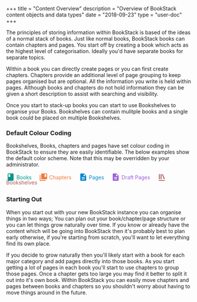 +++
title = "Content Overview"
description = "Overview of BookStack content objects and data types"
date = "2018-09-23"
type = "user-doc"
+++

The principles of storing information within BookStack is based of the ideas of a normal stack of books. Just like normal books, BookStack books can contain chapters and pages. You start off by creating a book which acts as the highest level of categorisation. Ideally you'd have separate books for separate topics.

Within a book you can directly create pages or you can first create chapters. Chapters provide an additional level of page grouping to keep pages organised but are optional. All the information you write is held within pages. Although books and chapters do not hold information they can be given a short description to assist with searching and visibility.

Once you start to stack-up books you can start to use Bookshelves to organise your Books. Bookshelves can contain mulitple books and a single book could be placed on multiple Bookshelves. 

### Default Colour Coding

Bookshelves, Books, chapters and pages have set colour coding in BookStack to ensure they are easily identifiable. The below examples show the default color scheme. Note that this may be overridden by your administrator.

<span style="color:#009688;line-height:12px;"><svg fill="#009688" height="24" viewBox="0 0 24 24" width="24" xmlns="http://www.w3.org/2000/svg"><path d="M0 0h24v24H0z" fill="none"></path><path d="M18 2H6c-1.1 0-2 .9-2 2v16c0 1.1.9 2 2 2h12c1.1 0 2-.9 2-2V4c0-1.1-.9-2-2-2zM6 4h5v8l-2.5-1.5L6 12V4z"></path></svg> <span style="position:relative;top:-6px;">Books</span></span>
&nbsp;
&nbsp;
<span style="color:#ef7c3c;"><svg fill="#ef7c3c" height="24" viewBox="0 0 24 24" width="24" xmlns="http://www.w3.org/2000/svg"><path d="M0 0h24v24H0V0z" fill="none"></path><path d="M4 6H2v14c0 1.1.9 2 2 2h14v-2H4V6z"></path><path d="M0 0h24v24H0V0z" fill="none"></path><path d="M20 2H8c-1.1 0-2 .9-2 2v12c0 1.1.9 2 2 2h12c1.1 0 2-.9 2-2V4c0-1.1-.9-2-2-2zm0 10l-2.5-1.5L15 12V4h5v8z"></path></svg> <span style="position:relative;top:-6px;">Chapters</span></span>
&nbsp;
&nbsp;
<span style="color:#0288D1;"><svg fill="#0288D1" height="24" viewBox="0 0 24 24" width="24" xmlns="http://www.w3.org/2000/svg"><path d="M0 0h24v24H0z" fill="none"></path><path d="M14 2H6c-1.1 0-1.99.9-1.99 2L4 20c0 1.1.89 2 1.99 2H18c1.1 0 2-.9 2-2V8l-6-6zm2 16H8v-2h8v2zm0-4H8v-2h8v2zm-3-5V3.5L18.5 9H13z"></path></svg> <span style="position:relative;top:-6px;">Pages</span></span>
&nbsp;
&nbsp;
<span style="color:#9A60DA;"><svg fill="#9A60DA" height="24" viewBox="0 0 24 24" width="24" xmlns="http://www.w3.org/2000/svg"><path d="M0 0h24v24H0z" fill="none"></path><path d="M14 2H6c-1.1 0-1.99.9-1.99 2L4 20c0 1.1.89 2 1.99 2H18c1.1 0 2-.9 2-2V8l-6-6zm2 16H8v-2h8v2zm0-4H8v-2h8v2zm-3-5V3.5L18.5 9H13z"></path></svg> <span style="position:relative;top:-6px;">Draft Pages</span></span>
&nbsp;
&nbsp;
<span style="color:#af5a5a;line-height:12px;"><svg class="svg-icon" height="24" width="24" xmlns="http://www.w3.org/2000/svg" viewBox="0 0 24 24" fill="#af5a5a"><path fill="none" d="M0 0h24v24H0V0z"></path><path d="M1.088 2.566h17.42v17.42H1.088z" fill="none"></path><path d="M4 20.058h15.892V22H4z"></path><path d="M2.902 1.477h17.42v17.42H2.903z" fill="none"></path><g><path d="M6.658 3.643V18h-2.38V3.643zM11.326 3.643V18H8.947V3.643zM14.722 3.856l5.613 13.214-2.19.93-5.613-13.214z"></path></g></svg> <span style="position:relative;top:-6px;">Bookshelves</span></span>


### Starting Out

When you start out with your new BookStack instance you can organise things in two ways; You can plan out your book/chapter/page structure or you can let things grow naturally over time. If you know or already have the content which will be going into BookStack then it's probably best to plan early otherwise, if you're starting from scratch, you'll want to let everything find its own place.

If you decide to grow naturally then you'll likely start with a book for each major category and add pages directly into those books. As you start getting a lot of pages in each book you'll start to use chapters to group those pages. Once a chapter gets too large you may find it better to split it out into it's own book. Within BookStack you can easily move chapters and pages between books and chapters so you shouldn't worry about having to move things around in the future.

